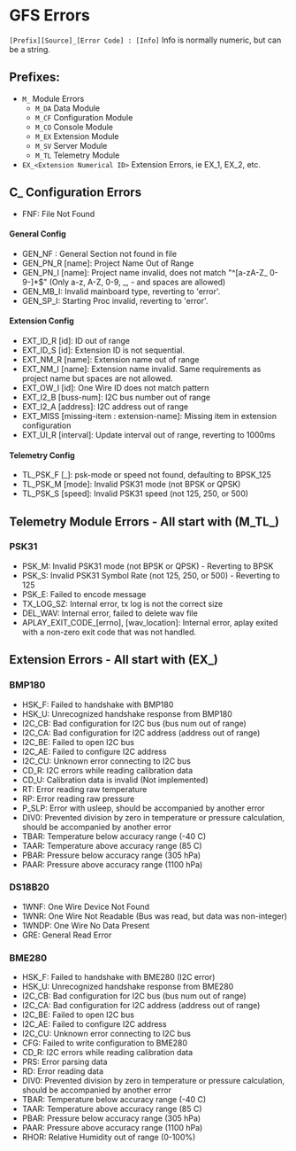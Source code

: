 # GFS Errors

``[Prefix][Source]_[Error Code] : [Info]`` Info is normally numeric, but can be a string.

## Prefixes:  
- ``M_``  Module Errors
  - ``M_DA`` Data Module
  - ``M_CF`` Configuration Module
  - ``M_CO`` Console Module
  - ``M_EX`` Extension Module
  - ``M_SV`` Server Module
  - ``M_TL`` Telemetry Module
- ``EX_<Extension Numerical ID>``  Extension Errors, ie EX_1, EX_2, etc.




## C_ Configuration Errors
 - FNF: File Not Found

#### General Config
 - GEN_NF  : General Section not found in file
 - GEN_PN_R [name]: Project Name Out of Range
 - GEN_PN_I [name]: Project name invalid, does not match "^[a-zA-Z_ 0-9-]*$" 
  (Only a-z, A-Z, 0-9, _, - and spaces are allowed)
 - GEN_MB_I: Invalid mainboard type, reverting to 'error'.
 - GEN_SP_I: Starting Proc invalid, reverting to 'error'.

#### Extension Config
 - EXT_ID_R [id]: ID out of range
 - EXT_ID_S [id]: Extension ID is not sequential.
 - EXT_NM_R [name]: Extension name out of range
 - EXT_NM_I [name]: Extension name invalid. Same requirements as project name but spaces are not allowed.
 - EXT_OW_I [id]: One Wire ID does not match pattern
 - EXT_I2_B [buss-num]: I2C bus number out of range
 - EXT_I2_A [address]: I2C address out of range
 - EXT_MISS [missing-item : extension-name]: Missing item in extension configuration
 - EXT_UI_R [interval]: Update interval out of range, reverting to 1000ms
#### Telemetry Config
 - TL_PSK_F [_]: psk-mode or speed not found, defaulting to BPSK_125
 - TL_PSK_M [mode]: Invalid PSK31 mode (not BPSK or QPSK)
 - TL_PSK_S [speed]: Invalid PSK31 speed (not 125, 250, or 500)


## Telemetry Module Errors - All start with (M_TL_)
### PSK31
 - PSK_M: Invalid PSK31 mode (not BPSK or QPSK) - Reverting to BPSK
 - PSK_S: Invalid PSK31 Symbol Rate (not 125, 250, or 500) - Reverting to 125
 - PSK_E: Failed to encode message
 - TX_LOG_SZ: Internal error, tx log is not the correct size
 - DEL_WAV: Internal error, failed to delete wav file
 - APLAY_EXIT_CODE_[errno], [wav_location]: Internal error, aplay
    exited with a non-zero exit code that was not handled.

## Extension Errors - All start with (EX_<ID>)
### BMP180
 - HSK_F: Failed to handshake with BMP180
 - HSK_U: Unrecognized handshake response from BMP180
 - I2C_CB: Bad configuration for I2C bus (bus num out of range)
 - I2C_CA: Bad configuration for I2C address (address out of range)
 - I2C_BE: Failed to open I2C bus
 - I2C_AE: Failed to configure I2C address
 - I2C_CU: Unknown error connecting to I2C bus
 - CD_R: I2C errors while reading calibration data
 - CD_U: Calibration data is invalid (Not implemented)
 - RT: Error reading raw temperature
 - RP: Error reading raw pressure
 - P_SLP: Error with usleep, should be accompanied by another error
 - DIV0: Prevented division by zero in temperature or pressure calculation, should be accompanied by another error
 - TBAR: Temperature below accuracy range (-40 C)
 - TAAR: Temperature above accuracy range (85 C)
 - PBAR: Pressure below accuracy range (305 hPa)
 - PAAR: Pressure above accuracy range (1100 hPa)

### DS18B20
 - 1WNF: One Wire Device Not Found
 - 1WNR: One Wire Not Readable (Bus was read, but data was non-integer)
 - 1WNDP: One Wire No Data Present
 - GRE: General Read Error

### BME280
 - HSK_F: Failed to handshake with BME280 (I2C error)
 - HSK_U: Unrecognized handshake response from BME280
 - I2C_CB: Bad configuration for I2C bus (bus num out of range)
 - I2C_CA: Bad configuration for I2C address (address out of range)
 - I2C_BE: Failed to open I2C bus
 - I2C_AE: Failed to configure I2C address
 - I2C_CU: Unknown error connecting to I2C bus
 - CFG: Failed to write configuration to BME280
 - CD_R: I2C errors while reading calibration data
 - PRS: Error parsing data
 - RD: Error reading data
 - DIV0: Prevented division by zero in temperature or pressure calculation, should be accompanied by another error
 - TBAR: Temperature below accuracy range (-40 C)
 - TAAR: Temperature above accuracy range (85 C)
 - PBAR: Pressure below accuracy range (305 hPa)
 - PAAR: Pressure above accuracy range (1100 hPa)
 - RHOR: Relative Humidity out of range (0-100%)

